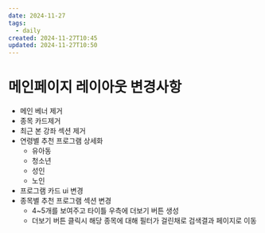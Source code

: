 ```yaml
---
date: 2024-11-27
tags:
  - daily
created: 2024-11-27T10:45
updated: 2024-11-27T10:50
---
```

# 메인페이지 레이아웃 변경사항
- 메인 베너 제거
- 종목 카드제거
- 최근 본 강좌 섹션 제거
- 연령별 추천 프로그램 상세화
	- 유아동
	- 청소년
	- 성인
	- 노인
- 프로그램 카드 ui 변경
- 종목별 추천 프로그램 섹션 변경
	- 4~5개를 보여주고 타이틀 우측에 더보기 버튼 생성
	- 더보기 버튼 클릭시 해당 종목에 대해 필터가 걸린채로 검색결과 페이지로 이동
